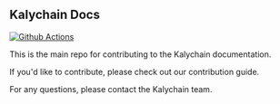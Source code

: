 ## Kalychain Docs

[![Github Actions](https://github.com/kalychain-lab/kalychain-docs/actions/workflows/pages.yml/badge.svg)](https://github.com/kalychain-lab/kalychain-docs/actions/workflows/pages.yml)

This is the main repo for contributing to the Kalychain documentation.

If you'd like to contribute, please check out our contribution guide.

For any questions, please contact the Kalychain team.
